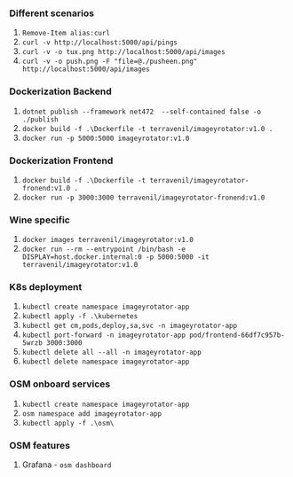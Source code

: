 ### Different scenarios
1. `Remove-Item alias:curl`
2. `curl -v http://localhost:5000/api/pings`
3. `curl -v -o tux.png http://localhost:5000/api/images`
4. `curl -v -o push.png -F "file=@./pusheen.png" http://localhost:5000/api/images`

### Dockerization Backend
1. `dotnet publish --framework net472  --self-contained false -o ./publish`
2. `docker build -f .\Dockerfile -t terravenil/imageyrotator:v1.0 .`
3. `docker run -p 5000:5000 imageyrotator:v1.0`

### Dockerization Frontend
1. `docker build -f .\Dockerfile -t terravenil/imageyrotator-fronend:v1.0 .`
2. `docker run -p 3000:3000 terravenil/imageyrotator-fronend:v1.0`

### Wine specific
1. `docker images terravenil/imageyrotator:v1.0`
2. `docker run --rm --entrypoint /bin/bash -e DISPLAY=host.docker.internal:0 -p 5000:5000 -it terravenil/imageyrotator:v1.0`

### K8s deployment
1. `kubectl create namespace imageyrotator-app`
2. `kubectl apply -f .\kubernetes`
3. `kubectl get cm,pods,deploy,sa,svc -n imageyrotator-app`
4. `kubectl port-forward -n imageyrotator-app pod/frontend-66df7c957b-5wrzb 3000:3000`
5. `kubectl delete all --all -n imageyrotator-app`
6. `kubectl delete namespace imageyrotator-app`

### OSM onboard services
1. `kubectl create namespace imageyrotator-app`
2. `osm namespace add imageyrotator-app`
3. `kubectl apply -f .\osm\`

### OSM features
1. Grafana - `osm dashboard`